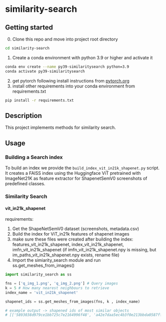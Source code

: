 # similarity-search



## Getting started

0. Clone this repo and move into project root directory
```bash
cd similarity-search
```
1. Create a conda environment with python 3.9 or higher and activate it
```bash
conda env create --name py39-similaritysearch python=3.9
conda activate py39-similaritysearch
```
2. get pytorch following install instructions from [pytorch.org](https://pytorch.org/)
3. install other requirements into your conda environment from requirements.txt
```bash
pip install -r requirements.txt
```
## Description
This project implements methods for similarity search.

## Usage

### Building a Search index
To build an index we provide the `build_index_vit_in21k_shapenet.py` script. It creates a FAISS index using the Huggingface ViT pretrained with ImageNet21K as feature extractor for ShapenetSemV0 screenshots of predefined classes.

### Similarity Search

#### vit_in21k_shapenet
requirements:
1. Get the ShapeNetSemV0 dataset (screenshots, metadata.csv)
2. Build the index for ViT_in21k features of shapenet images
3. make sure these files were created after building the index: features_vit_in21k_shapenet, index_vit_in21k_shapenet, imfn_vit_in21k_shapenet (if imfn_vit_in21k_shapenet.npy is missing, but im_paths_vit_in21k_shapenet.npy exists, rename file)
4. Import the simiarity_search module and run ss.get_meshes_from_images()
```python
import similarity_search as ss

fns = ['q_img_1.png', 'q_img_2.png'] # Query images
k = 5 # How many nearest neighbours to retrieve
index_name = 'vit_in21k_shapenet'

shapenet_ids = ss.get_meshes_from_images(fns, k , index_name)

# example output -> shapened ids of most similar objects
# [['5893038d979ce1bb725c7e2164996f48', 'a42e7daa5ec4b3f0e213bbda0587ff6e'], ['3fc6ab5d3c52c128d810b14a81e12eca', 'cacaca67988f6686f91663a74ccd2338', '47b32bdc02e4025780d6227ff9b21190', 'a42e7daa5ec4b3f0e213bbda0587ff6e', 'd794f296dbe579101e046801e2748f1a']]
```

